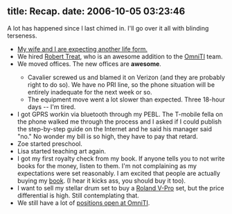 title: Recap.
date: 2006-10-05 03:23:46
---

<p>A lot has happened since I last chimed in.  I'll go over it all with blinding terseness.</p>  <ul>  <li><a href="http://www.lethargy.org/~lisa/index.php?/archives/341-Personal-Stuff.html">My wife and I are expecting another life form.</a></li>  <li>We hired <a href="http://people.planetpostgresql.org/xzilla/">Robert Treat</a>, who is an awesome addition to the <a href="http://omniti.com/">OmniTI</a> team.</li>  <li>We moved offices.  The new offices are <b>awesome</b>.</li>  <ul>   <li>Cavalier screwed us and blamed it on Verizon (and they are probably right to do so).  We have no PRI line, so the phone situation will be entirely inadequate for the next week or so.</li>   <li>The equipment move went a lot slower than expected.  Three 18-hour days -- I'm tired.</li>  </ul>  <li>I got GPRS workin via bluetooth through my PEBL.  The T-mobile fella on the phone walked me through the process and I asked if I could publish the step-by-step guide on the Internet and he said his manager said "no."  No wonder my bill is so high, they have to pay that retard.</li>  <li>Zoe started preschool.</li>  <li>Lisa started teaching art again.</li>  <li>I got my first royalty check from my book.  If anyone tells you to not write books for the money, listen to them.  I'm not complaining as my expectations were set reasonably.  I am excited that people are actually buying my <a href="http://www.amazon.com/dp/067232699X?tag=lethargy-20&camp=14573&creative=327641&linkCode=as1&creativeASIN=067232699X&adid=0F4JZ5RGK4E3DP84RZW3&">book</a>. (I hear it kicks ass, you should buy it too).</li>  <li>I want to sell my stellar drum set to buy a <a href="http://www.roland.com/products/en/TD-20K/">Roland V-Pro</a> set, but the price differential is high.  Still contemplating that.</li>  <li>We still have a lot of <a href="http://omniti.com/people/jobs">positions open at OmniTI</a>.</li> </ul>
